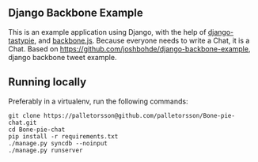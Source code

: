 Django Backbone Example 
-----------------------

This is an example application using Django, with the help of [django-tastypie](https://github.com/toastdriven/django-tastypie), and [backbone.js](https://github.com/documentcloud/backbone). Because everyone needs to write a Chat, it is a Chat. 
Based on https://github.com/joshbohde/django-backbone-example, django backbone tweet example.

Running locally
---------------

Preferably in a virtualenv, run the following commands: 

    git clone https://palletorsson@github.com/palletorsson/Bone-pie-chat.git
    cd Bone-pie-chat
    pip install -r requirements.txt
    ./manage.py syncdb --noinput
    ./manage.py runserver
    
